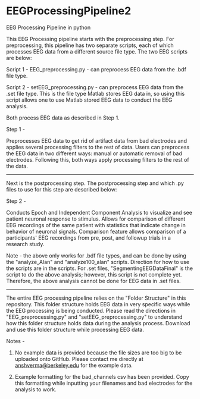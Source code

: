 # EEGProcessingPipeline2
EEG Processing Pipeline in python

This EEG Processing pipeline starts with the preprocessing step. For preprocessing, this pipeline has two separate scripts, each of which processes EEG data from a different source file type. The two EEG scripts are below:

Script 1 - EEG_preprocessing.py - can preprocess EEG data from the .bdf file type.

Script 2 - setEEG_preprocessing.py - can preprocess EEG data from the .set file type. This is the file type Matlab stores EEG data in, so using this script allows one to use Matlab stored EEG data to conduct the EEG analysis.

Both process EEG data as described in Step 1. 

Step 1 - 

Preprocesses EEG data to get rid of artifact data from bad electrodes and applies several processing filters to the rest of data. Users can preprocess the EEG data in two different ways: manual or automatic removal of bad electrodes. Following this, both ways apply processing filters to the rest of the data.

-------------------------------------------------------------------------------------------------------------------------------------------------

Next is the postprocessing step. The postprocessing step and which .py files to use for this step are described below: 

Step 2 -

Conducts Epoch and Independent Component Analysis to visualize and see patient neuronal response to stimulus. Allows for comparison of different EEG recordings of the same patient with statistics that indicate change in behavior of neuronal signals. Comparison feature allows comparison of a participants' EEG recordings from pre, post, and followup trials in a research study. 

Note - the above only works for .bdf file types, and can be done by using the "analyze_Alan" and "analyze100_alan" scripts. Direction for how to use the scripts are in the scripts. For .set files, "SegmentingEEGDataFinal" is the script to do the above analysis; however, this script is not complete yet. Therefore, the above analysis cannot be done for EEG data in .set files.

-----------------------------------------------------------------------------------------------------------------------------------------------------
The entire EEG processing pipeline relies on the "Folder Structure" in this repository. This folder structure holds EEG data in very specific ways while the EEG processing is being conducted. Please read the directions in "EEG_preprocessing.py" and "setEEG_preprocessing.py" to understand how this folder structure holds data during the analysis process. Download and use this folder structure while processing EEG data.

Notes - 

1) No example data is provided because the file sizes are too big to be uploaded onto GitHub. Please contact me directly at anshverma@berkeley.edu for the example data.

2) Example formatting for the bad_channels csv has been provided. Copy this formatting while inputting your filenames and bad electrodes for the analysis to work.
